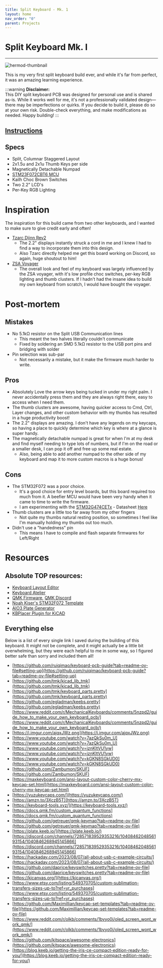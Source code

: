 ```yaml
---
title: Split Keyboard - Mk. 1
layout: home
nav_order: "0"
parent: Projects
---
```

# Split Keyboard Mk. I

----

<img src="/img/thumbnail-5.png" alt="hermod-thumbnail"/>

This is my very first split keyboard build ever, and while it's far from perfect, it was an amazing learning experience. 

:::warning
**Disclaimer:**  
This DIY split keyboard PCB was designed for personal use and is shared as-is. While it works well for me, it's not a professionally validated design—there may be imperfections or quirks. If you decide to build it, please do so at your own risk. Double-check everything, and make modifications as needed. Happy building!
:::

## [Instructions](<1 - Instructions.md>)
## Specs
- Split, Columnar Staggered Layout
- 2x1.5u and 2x1u Thumb Keys per side
- Magnetically Detachable Numpad
- [STM23F072CBT6 MCU](https://www.digikey.com/en/products/detail/stmicroelectronics/STM32F072CBT6/4815292)
- Kailh Choc Brown Switches
- Two 2.2" LCD's
- Per-Key RGB Lighting

# Inspiration

The inspiration for this build came from two other keyboards, and I wanted to make sure to give credit early and often!
- [Tzarc Djinn Rev2](https://github.com/tzarc/keyboards)
	- The 2.2" displays instantly struck a cord in me and I knew I had to find a way to incorporate them into this design.
	- Also Tzarc directly helped me get this board working on Discord, so again, huge shoutout to him!
- [ZSA Voyager](https://www.zsa.io/voyager)
	- The overall look and feel of my keyboard was largely influenced by the ZSA voyager, with it's low profile choc switches, per-key RGB lighting and thumb clusters. If I hadn't had the insane idea to build my own keyboard from scratch, I would have bought the voyager.

# Post-mortem

## Mistakes
- No 5.1kΩ resistor on the Split USB Communication lines
	- This meant the two halves literally couldn't communicate
	- Fixed by soldering an SMD 5.1kΩ resistor to the USB port pins and bridging with solder
- Pin selection was sub-par
	- Not necessarily a mistake, but it make the firmware much harder to write. 

## Pros
- Absolutely Love the arrow keys being tucked in under my right palm. I never accidentally press them and they are always right there, easy to access when I need them.
- The thumb clusters are awesome, having quicker access to Cmd, Ctrl, Layer changes, and other custom behavior with my thumbs has resulted in a huge productivity boost!
- The 2.2" displays are amazing. I don't have any legends on my keycaps, so having a place to quickly determine which key is where at a glance is super handy.
- The magnetically detachable numpad is great for when I'm at my desk and find myself needing to type lots of numbers, but if I'm on the road or a smaller desk, I can pop it off and free up some real estate. 
	- Also, being able to add another numpad to the other side of my keyboard and map it to more custom macros is a huge bonus!

## Cons
- The STM32F072 was a poor choice.
	- It's a good choice for entry level boards, but this board required too much from it. A beefier MCU would have been very handy when it came to time to write the firmware.
	- I am experimenting with the [STM32G474CETx](https://www.digikey.com/en/products/detail/stmicroelectronics/stm32g474cet6/10326773) - Datasheet [Here](https://www.st.com/resource/en/datasheet/stm32g474cb.pdf)
- Thumb clusters are a little too far away from my other fingers
	- Not quite my thumbs natural resting position, so sometimes I feel like I'm manually holding my thumbs out too much.
- Didn't use a "handedness" pin
	- This means I have to compile and flash separate firmwares for Left/Right

# Resources
## Absolute TOP resources:
- [Keyboard Layout Editor](https://www.keyboard-layout-editor.com/)
- [Keyboard Atelier](https://kbatelier.org/)
- [QMK Firmware](https://docs.qmk.fm/),  [QMK Discord](https://discord.com/invite/qmk)
- [Noah Kiser's STM32F072 Template](https://github.com/NCKiser/STM32F072_template)
- [AIO3 Plate Generator](https://kbplate.ai03.com/)
- [KBPlacer Plugin for KiCAD](https://github.com/adamws/kicad-kbplacer)

## Everything else
Below is a list of every single link I saved during the building of this keyboard. It might not be complete, and it might actually be a little bit overwhelming, but they were each helpful to me in some way, so I figured better safe than sorry and included them all!

- [https://github.com/ruiqimao/keyboard-pcb-guide?tab=readme-ov-file#setting-up](https://github.com/ruiqimao/keyboard-pcb-guide?tab=readme-ov-file#setting-up)
- [https://github.com/tmk/kicad_lib_tmk](https://github.com/tmk/kicad_lib_tmk)
- [https://github.com/tmk/keyboard_parts.pretty](https://github.com/tmk/keyboard_parts.pretty)
- [https://github.com/egladman/keebs.pretty](https://github.com/egladman/keebs.pretty)[https://www.reddit.com/r/MechanicalKeyboards/comments/5nzpd2/guide_how_to_make_your_own_keyboard_pcb/](https://www.reddit.com/r/MechanicalKeyboards/comments/5nzpd2/guide_how_to_make_your_own_keyboard_pcb/)
- [https://i.imgur.com/ajqxJWz.png](https://i.imgur.com/ajqxJWz.png)
- [https://www.youtube.com/watch?v=7azQkSu0m_U](https://www.youtube.com/watch?v=7azQkSu0m_U)
- [https://www.youtube.com/watch?v=iznKltVU1yw](https://www.youtube.com/watch?v=iznKltVU1yw)
- [https://www.youtube.com/watch?v=kGKN8SGkUD0](https://www.youtube.com/watch?v=kGKN8SGkUD0)
- [https://github.com/Zambumon/SKUF](https://github.com/Zambumon/SKUF)
- [https://maxkeyboard.com/ansi-layout-custom-color-cherry-mx-keycap-set.html](https://maxkeyboard.com/ansi-layout-custom-color-cherry-mx-keycap-set.html)
- [https://yuzukeycaps.com/](https://yuzukeycaps.com/)
- [https://amzn.to/3XczB5T](https://amzn.to/3XczB5T)
- [https://keyboard-tools.xyz/](https://keyboard-tools.xyz/)
- [https://docs.qmk.fm/custom_quantum_functions](https://docs.qmk.fm/custom_quantum_functions)
- [https://github.com/getreuer/qmk-keymap?tab=readme-ov-file](https://github.com/getreuer/qmk-keymap?tab=readme-ov-file)
- [https://plate.keeb.io/](https://plate.keeb.io/)[https://discord.com/channels/728571839529353216/1040846204856193154/1040846268945145866](https://discord.com/channels/728571839529353216/1040846204856193154/1040846268945145866)
- [https://hackaday.com/2023/08/07/all-about-usb-c-example-circuits/](https://hackaday.com/2023/08/07/all-about-usb-c-example-circuits/)
- [https://github.com/daprice/keyswitches.pretty?tab=readme-ov-file](https://github.com/daprice/keyswitches.pretty?tab=readme-ov-file)
- [https://kicanvas.org/](https://kicanvas.org/)
- [https://www.etsy.com/listing/549370705/custom-sublimation-transfers-sizes-up-to?ref=yr_purchases](https://www.etsy.com/listing/549370705/custom-sublimation-transfers-sizes-up-to?ref=yr_purchases)
- [https://github.com/Maximillian/keycap-set-templates?tab=readme-ov-file](https://github.com/Maximillian/keycap-set-templates?tab=readme-ov-file)
- [https://www.reddit.com/r/olkb/comments/1bvyo0j/oled_screen_wont_work_qmk/](https://www.reddit.com/r/olkb/comments/1bvyo0j/oled_screen_wont_work_qmk/)
- [https://github.com/kitspace/awesome-electronics](https://github.com/kitspace/awesome-electronics)
- [https://blog.keeb.io/getting-the-iris-ce-compact-edition-ready-for-you/](https://blog.keeb.io/getting-the-iris-ce-compact-edition-ready-for-you/)